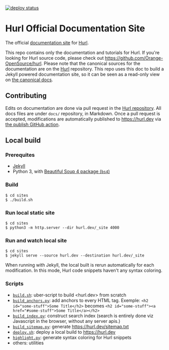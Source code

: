 [![deploy status](https://github.com/Orange-OpenSource/hurl-dev/workflows/Publish/badge.svg)](https://github.com/Orange-OpenSource/hurl-dev/actions)

# Hurl Official Documentation Site

The official [documentation site] for [Hurl].

This repo contains only the documentation and tutorials for Hurl. If you're looking for
Hurl source code, please check out <https://github.com/Orange-OpenSource/hurl>. Please note that the canonical
sources for the documentation are on the [Hurl] repository. This repo uses this doc to build a Jekyll powered 
documentation site, so it can be seen as a read-only view on [the canonical docs].

## Contributing

Edits on documentation are done via pull request in the [Hurl repository]. All docs files are under `docs/` repository,
in Markdown. Once a pull request is accepted, modifications are automatically published
to <https://hurl.dev> via [the publish GitHub action].

## Local build

### Prerequites

- [Jekyll]
- Python 3, with [Beautiful Soup 4 package (`bs4`)]


### Build

```shell
$ cd sites
$ ./build.sh
```

### Run local static site

```shell
$ cd sites
$ python3 -m http.server --dir hurl.dev/_site 4000
```

### Run and watch local site

```shell
$ cd sites
$ jekyll serve --source hurl.dev --destination hurl.dev/_site
```

When running with Jekyll, the local built is rerun automatically for each modification. 
In this mode, Hurl code snippets haven't any syntax coloring.

### Scripts

- [`build.sh`]: uber-script to build <hurl.dev> from scratch
- [`build_anchors.py`]: add anchors to every HTML tag. Exemple: `<h2 id="some-stuff">Some Title</h2>` becomes `<h2 id="some-stuff"><a href="#some-stuff">Some Title</a></h2>`
- [`build_index.py`]: construct search index (search is entirely done viz Javascript in the browser, without any server apis.) 
- [`build_sitemap.py`]: generate <https://hurl.dev/sitemap.txt>
- [`deploy.sh`]: deploy a local build to <https://hurl.dev>
- [`highlight.py`]: generate syntax coloring for Hurl snippets
- others: utilities


[Jekyll]: https://jekyllrb.com
[the publish GitHub action]: https://github.com/Orange-OpenSource/hurl-dev/actions/workflows/publish.yml
[Beautiful Soup 4 package (`bs4`)]: https://www.crummy.com/software/BeautifulSoup/bs4/doc/
[Hurl README.md]: https://github.com/Orange-OpenSource/hurl
[crates.io README.md]: https://crates.io/crates/hurl
[`build.sh`]: sites/build.sh
[`build_anchors.py`]: sites/build_anchors.py
[`build_index.py`]: sites/build_index.py
[`build_sitemap.py`]: sites/build_sitemap.py
[`deploy.sh`]: sites/deploy.sh
[`highlight.py`]: sites/highlight.py
[Hurl repository]: https://github.com/Orange-OpenSource/hurl
[Hurl]: https://github.com/Orange-OpenSource/hurl
[documentation site]: https://hurl.dev
[the canonical docs]: https://github.com/Orange-OpenSource/hurl/tree/master/docs